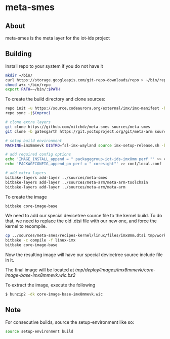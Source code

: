 # meta-smes

## About
meta-smes is the meta layer for the iot-ids project

## Building
Install repo to your system if you do not have it
```bash
mkdir ~/bin/
curl https://storage.googleapis.com/git-repo-downloads/repo > ~/bin/repo
chmod a+x ~/bin/repo
export PATH=~/bin/:$PATH
```

To create the build directory and clone sources:
```bash
repo init -u https://source.codeaurora.org/external/imx/imx-manifest -b imx-linux-gatesgarth -m imx-5.10.9-1.0.0.xml
repo sync -j$(nproc)

# clone extra layers
git clone https://github.com/mitchdz/meta-smes sources/meta-smes
git clone -b gatesgarth https://git.yoctoproject.org/git/meta-arm sources/meta-arm

# setup build environment
MACHINE=imx8mmevk DISTRO=fsl-imx-wayland source imx-setup-release.sh -b build

# add required config options
echo 'IMAGE_INSTALL_append = " packagegroup-iot-ids-imx8mm perf "' >> conf/local.conf
echo 'PACKAGECONFIG_append_pn-perf = " coresight"' >> conf/local.conf

# add extra layers
bitbake-layers add-layer ../sources/meta-smes
bitbake-layers add-layer ../sources/meta-arm/meta-arm-toolchain
bitbake-layers add-layer ../sources/meta-arm/meta-arm
```

To create the image
```bash
bitbake core-image-base
```

We need to add our special devicetree source file to the kernel build. To do that, we need to replace the old .dtsi file with our new one, and force the kernel to recompile.
```bash
cp ../sources/meta-smes/recipes-kernel/linux/files/imx8mm.dtsi tmp/work-shared/imx8mmevk/kernel-source/arch/arm64/boot/dts/freescale/
bitbake -c compile -f linux-imx
bitbake core-image-base
```

Now the resulting image will have our special devicetree source include file in it.

The final image will be located at *tmp/deploy/images/imx8mmevk/core-image-base-imx8mmevk.wic.bz2*

To extract the image, execute the following
```bash
$ bunzip2 -dk core-image-base-imx8mmevk.wic
```

## Note
For consecutive builds, source the setup-environment like so:
```bash
source setup-environment build
```
